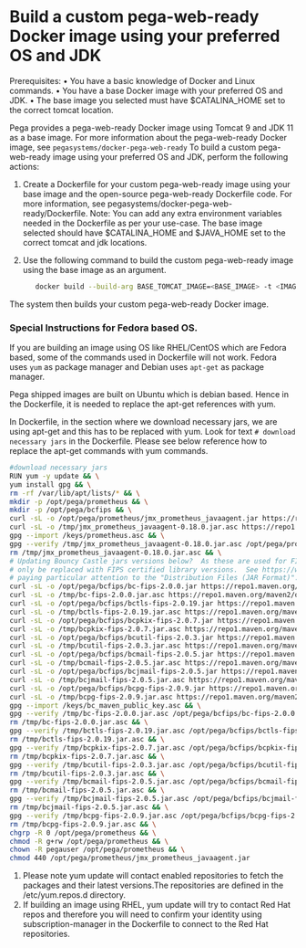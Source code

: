 # Build a custom pega-web-ready Docker image using your preferred OS and JDK

Prerequisites:
• You have a basic knowledge of Docker and Linux commands.
• You have a base Docker image with your preferred OS and JDK.
• The base image you selected must have $CATALINA_HOME set to the correct tomcat location.

Pega provides a pega-web-ready Docker image using Tomcat 9 and JDK 11 as a base image. For more information about the pega-web-ready Docker image, see `pegasystems/docker-pega-web-ready`
To build a custom pega-web-ready image using your preferred OS and JDK, perform the following actions:

1. Create a Dockerfile for your custom pega-web-ready image using your base image and the open-source pega-web-ready Dockerfile code. 
   For more information, see pegasystems/docker-pega-web-ready/Dockerfile.
   Note: You can add any extra environment variables needed in the Dockerfile as per your use-case.
         The base image selected should have $CATALINA_HOME and $JAVA_HOME set to the correct tomcat and jdk locations.

2. Use the following command to build the custom pega-web-ready image using the base image as an argument.
     ```bash
        docker build --build-arg BASE_TOMCAT_IMAGE=<BASE_IMAGE> -t <IMAGE_NAME> .
     ```

The system then builds your custom pega-web-ready Docker image.

 ### Special Instructions for Fedora based OS.

If you are building an image using OS like RHEL/CentOS which are Fedora based, some of the commands used in Dockerfile will not work.
Fedora uses `yum` as package manager and Debian uses `apt-get` as package manager.

Pega shipped images are built on Ubuntu which is debian based.
Hence in the Dockerfile, it is needed to replace the apt-get references with yum.

In Dockerfile, in the section where we download necessary jars, we are using apt-get and this has to be replaced with yum. Look for text `# download necessary jars` in the Dockerfile.
Please see below reference how to replace the apt-get commands with yum commands.


```bash
#download necessary jars
RUN yum -y update && \
yum install gpg && \
rm -rf /var/lib/apt/lists/* && \
mkdir -p /opt/pega/prometheus && \
mkdir -p /opt/pega/bcfips && \
curl -sL -o /opt/pega/prometheus/jmx_prometheus_javaagent.jar https://repo1.maven.org/maven2/io/prometheus/jmx/jmx_prometheus_javaagent/0.18.0/jmx_prometheus_javaagent-0.18.0.jar && \
curl -sL -o /tmp/jmx_prometheus_javaagent-0.18.0.jar.asc https://repo1.maven.org/maven2/io/prometheus/jmx/jmx_prometheus_javaagent/0.18.0/jmx_prometheus_javaagent-0.18.0.jar.asc && \
gpg --import /keys/prometheus.asc && \
gpg --verify /tmp/jmx_prometheus_javaagent-0.18.0.jar.asc /opt/pega/prometheus/jmx_prometheus_javaagent.jar && \
rm /tmp/jmx_prometheus_javaagent-0.18.0.jar.asc && \
# Updating Bouncy Castle jars versions below?  As these are used for FIPS 140-3 support, the versions below should
# only be replaced with FIPS certified library versions.  See https://www.bouncycastle.org/download/bouncy-castle-java-fips/#latest --
# paying particular attention to the "Distribution Files (JAR Format)".  The jars below correspond to BC-FJA 2.0.0.
curl -sL -o /opt/pega/bcfips/bc-fips-2.0.0.jar https://repo1.maven.org/maven2/org/bouncycastle/bc-fips/2.0.0/bc-fips-2.0.0.jar && \
curl -sL -o /tmp/bc-fips-2.0.0.jar.asc https://repo1.maven.org/maven2/org/bouncycastle/bc-fips/2.0.0/bc-fips-2.0.0.jar.asc && \
curl -sL -o /opt/pega/bcfips/bctls-fips-2.0.19.jar https://repo1.maven.org/maven2/org/bouncycastle/bctls-fips/2.0.19/bctls-fips-2.0.19.jar && \
curl -sL -o /tmp/bctls-fips-2.0.19.jar.asc https://repo1.maven.org/maven2/org/bouncycastle/bctls-fips/2.0.19/bctls-fips-2.0.19.jar.asc && \
curl -sL -o /opt/pega/bcfips/bcpkix-fips-2.0.7.jar https://repo1.maven.org/maven2/org/bouncycastle/bcpkix-fips/2.0.7/bcpkix-fips-2.0.7.jar && \
curl -sL -o /tmp/bcpkix-fips-2.0.7.jar.asc https://repo1.maven.org/maven2/org/bouncycastle/bcpkix-fips/2.0.7/bcpkix-fips-2.0.7.jar.asc && \
curl -sL -o /opt/pega/bcfips/bcutil-fips-2.0.3.jar https://repo1.maven.org/maven2/org/bouncycastle/bcutil-fips/2.0.3/bcutil-fips-2.0.3.jar && \
curl -sL -o /tmp/bcutil-fips-2.0.3.jar.asc https://repo1.maven.org/maven2/org/bouncycastle/bcutil-fips/2.0.3/bcutil-fips-2.0.3.jar.asc && \
curl -sL -o /opt/pega/bcfips/bcmail-fips-2.0.5.jar https://repo1.maven.org/maven2/org/bouncycastle/bcmail-fips/2.0.5/bcmail-fips-2.0.5.jar && \
curl -sL -o /tmp/bcmail-fips-2.0.5.jar.asc https://repo1.maven.org/maven2/org/bouncycastle/bcmail-fips/2.0.5/bcmail-fips-2.0.5.jar.asc && \
curl -sL -o /opt/pega/bcfips/bcjmail-fips-2.0.5.jar https://repo1.maven.org/maven2/org/bouncycastle/bcjmail-fips/2.0.5/bcjmail-fips-2.0.5.jar && \
curl -sL -o /tmp/bcjmail-fips-2.0.5.jar.asc https://repo1.maven.org/maven2/org/bouncycastle/bcjmail-fips/2.0.5/bcjmail-fips-2.0.5.jar.asc && \
curl -sL -o /opt/pega/bcfips/bcpg-fips-2.0.9.jar https://repo1.maven.org/maven2/org/bouncycastle/bcpg-fips/2.0.9/bcpg-fips-2.0.9.jar && \
curl -sL -o /tmp/bcpg-fips-2.0.9.jar.asc https://repo1.maven.org/maven2/org/bouncycastle/bcpg-fips/2.0.9/bcpg-fips-2.0.9.jar.asc && \
gpg --import /keys/bc_maven_public_key.asc && \
gpg --verify /tmp/bc-fips-2.0.0.jar.asc /opt/pega/bcfips/bc-fips-2.0.0.jar && \
rm /tmp/bc-fips-2.0.0.jar.asc && \
gpg --verify /tmp/bctls-fips-2.0.19.jar.asc /opt/pega/bcfips/bctls-fips-2.0.19.jar && \
rm /tmp/bctls-fips-2.0.19.jar.asc && \
gpg --verify /tmp/bcpkix-fips-2.0.7.jar.asc /opt/pega/bcfips/bcpkix-fips-2.0.7.jar && \
rm /tmp/bcpkix-fips-2.0.7.jar.asc && \
gpg --verify /tmp/bcutil-fips-2.0.3.jar.asc /opt/pega/bcfips/bcutil-fips-2.0.3.jar && \
rm /tmp/bcutil-fips-2.0.3.jar.asc && \
gpg --verify /tmp/bcmail-fips-2.0.5.jar.asc /opt/pega/bcfips/bcmail-fips-2.0.5.jar && \
rm /tmp/bcmail-fips-2.0.5.jar.asc && \
gpg --verify /tmp/bcjmail-fips-2.0.5.jar.asc /opt/pega/bcfips/bcjmail-fips-2.0.5.jar && \
rm /tmp/bcjmail-fips-2.0.5.jar.asc && \
gpg --verify /tmp/bcpg-fips-2.0.9.jar.asc /opt/pega/bcfips/bcpg-fips-2.0.9.jar && \
rm /tmp/bcpg-fips-2.0.9.jar.asc && \
chgrp -R 0 /opt/pega/prometheus && \
chmod -R g+rw /opt/pega/prometheus && \
chown -R pegauser /opt/pega/prometheus && \
chmod 440 /opt/pega/prometheus/jmx_prometheus_javaagent.jar 
```
1. Please note yum update will contact enabled repositories to fetch the packages and their latest versions.The repositories are defined in the /etc/yum.repos.d directory.
2. If building an image using RHEL, yum update will try to contact Red Hat repos and therefore you will need to confirm your identity using subscription-manager in the Dockerfile to connect to the Red Hat 
   repositories.
